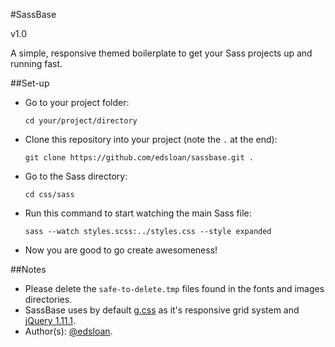 #SassBase

v1.0

A simple, responsive themed boilerplate to get your Sass projects up and running fast.

##Set-up

-  Go to your project folder: 
   
   `cd your/project/directory`
-  Clone this repository into your project (note the `.` at the end):

   `git clone https://github.com/edsloan/sassbase.git .`
-  Go to the Sass directory:

   `cd css/sass`
-  Run this command to start watching the main Sass file:

   `sass --watch styles.scss:../styles.css --style expanded`
-  Now you are good to go create awesomeness!

##Notes

-  Please delete the `safe-to-delete.tmp` files found in the fonts and images directories.
-  SassBase uses by default [g.css](https://github.com/edsloan/g.css) as it's responsive grid system and [jQuery 1.11.1](http://ajax.googleapis.com/ajax/libs/jquery/1.11.1/jquery.min.js).
-  Author(s): [@edsloan](https://twitter.com/edsloandev).
